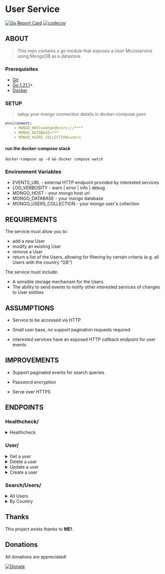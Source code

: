 # User Service

[![Go Report Card](https://goreportcard.com/badge/github.com/jackmcguire1/UserService)](https://goreportcard.com/report/github.com/jackmcguire1/UserService)
[![codecov](https://codecov.io/gh/jackmcguire1/UserService/graph/badge.svg?token=URT8YBBJFF)](https://codecov.io/gh/jackmcguire1/UserService)

[git]:    https://git-scm.com/
[golang]: https://golang.org/
[modules]: https://github.com/golang/go/wiki/Modules
[goLand]: https://www.jetbrains.com/go/
[golint]: https://github.com/golangci/golangci-lint
[docker]: https://www.docker.com/products/docker-desktop

## ABOUT
> This repo contains a go module that exposes a User Microservice using MongoDB as a datastore

### Prerequisites

- [Git][git]
- [Go 1.21.1][golang]+
- [Docker][docker]


### SETUP
> setup your mongo connection details in docker-compose.yaml
```yaml
environment:
    - MONGO_HOST=mongodb+srv://****
    - MONGO_DATABASE=***
    - MONGO_USERS_COLLECTION=users
  ```

#### run the docker-compose stack
```shell
docker-compose up -d && docker compose watch
```

### Environment Variables
- EVENTS_URL - external HTTP endpoint provided by interested services
- LOG_VERBOSITY - warn | error | info | debug
- MONGO_HOST - your mongo host url
- MONGO_DATABASE - your mongo database
- MONGO_USERS_COLLECTION - your mongo user's collection

## REQUIREMENTS
The service must allow you to:
- add a new User
- modify an existing User
- remove a User
- return a list of the Users, allowing for filtering by certain criteria (e.g. all Users with the
country &quot;GB&quot;)

The service must include:
- A sensible storage mechanism for the Users
- The ability to send events to notify other interested services of changes to User entities

## ASSUMPTIONS
- Service to be accessed via HTTP

- Small user base, no support pagination requests required

- interested services have an exposed HTTP callback endpoint for user events


## IMPROVEMENTS
- Support paginated events for search queries

- Password encryption

- Serve over HTTPS

## ENDPOINTS

### Healthcheck/

<details>
<summary>Healthcheck</summary>

*Healthcheck*
----

* **URL**

  > localhost:7755/healthcheck

* **Method:**
  `GET`

* **Success Response:**
  
  *Code:* 200 <br />
  *Content:*
    ```json
    {
      "logVerbosity": "debug",
      "upTime": "10s"
    }
  ```
</details>


### User/
<details>
<summary>Get a user </summary>

*Get a User*
----

* **URL**

  > localhost:7755/users?id={user-id}

* **Method:**
  `GET`
  
*  **URL Params**
   **Required:**
 
   id=[string]

* **Success Response:**
  
  *Code:* 200 <br />
  *Content:*
    ```json
    {
        "_id": "100249558",
        "firstName": "Jack",
        "lastName": "McGuire",
        "countryCode": "GB",
        "nickName": "crazyjack12",
        "email": "jack@blah.com",
        "saved": "2021-04-27T17:03:40+01:00"
    }
  ```

OR <br>
   * *Code:* 200 STATUS OK <br />
    *Content:* `{"error": "user not found"}`
    
* **Error Responses:**

  * **Code:** 400 BAD REQUEST error <br />
    **Content:** `{"error":"reason"}`
    
    OR
    
  * **Code:** 500 INTERNAL SERVER ERROR <br />
    **Content:** `{"error":"reason"}`

* **Notes:**

 a response of `{"error": "user not found"}` will be returned if user cannot be found
 
</details>

<details>
<summary>Delete a user </summary>

*Delete a User*
----

* **URL**

  > localhost:7755/users?id={user-id}

* **Method:**
  `DELETE`
  
*  **URL Params**
   **Required:**
 
   id=[string]

* **Success Response:**
  
  *Code:* 200 <br />
  *Content:*
    ```json
    {
        "deleted": true,
        "message": "success"
    }
  ```
    
* **Error Responses:**

  *  *Code:* 200 <br />
      *Content:*
        ```json
        {"error":"reason"}
      ```
    
    OR
    
  * **Code:** 500 INTERNAL SERVER ERROR <br />
    **Content:** `error reason`

</details>

<details>
<summary>Update a user </summary>

*Update a User*
----

* **URL**

  > localhost:7755/users

* **Method:**
  `POST`
  
  * **Data Params**
     **Required:**
 
     ```
        {
            "_id": "100249558",
            "firstName": "Jack",
            "lastName": "McGuire",
            "countryCode": "GB",
            "email": "jack@blah.com",
            "nickName": "skr",
        }
      ```
     **OPTIONAL:**
      ```
        {
            "nickName": "crazyjack12",
        }
      ```

* **Success Response:**
  
  *Code:* 200 STATUS OK<br />
  *Content:*
   ```json
    {
      "_id": "100249558",
      "firstName": "Jack",
      "lastName": "McGuire",
      "countryCode": "GB",
      "email": "jack@blah.com",
      "nickName": "skr"
    }
  ```
    
* **Error Responses:**

  *  *Code:* 400 BAD REQUEST <br />
      *Content:* `{"error":"reason"}`
    
    OR
    
  * **Code:** 500 INTERNAL SERVER ERROR <br />
    **Content:** `{"error":"reason"}`

* **Notes:**

> emails must contain '@'

> passwords must be more than 5 chars long

> country code must be ISO ALPHA-2
</details>


<details>
<summary>Create a user </summary>

*Create a User*
----

* **URL**

  > localhost:7755/users

* **Method:**
  `PUT`
  
* **Data Params**
   **Required:**
 
   ```json
   {
      "firstName": "Jack",
      "lastName": "McGuire",
      "countryCode": "GB",
      "email": "GB"
  }
    ```
  
  **OPTIONAL:**
  ```
    {
        "_id": "100249558",
        blah,
    }
  ```

* **Success Response:**
  
  *Code:* 200 STATUS OK<br />
  *Content:*
    ```json
    {
        "_id": "100249558",
        "firstName": "Jack",
        "lastName": "McGuire",
        "countryCode": "GB",
        "nickName": "crazyjack12",
        "email": "jack@blah.com",
        "saved": "2021-04-27T17:03:40+01:00"
    }
  ```
    
* **Error Responses:**

  *  *Code:* 400 BAD REQUEST <br />
      *Content:* `error reason`
    
    OR
    
  * **Code:** 500 INTERNAL SERVER ERROR <br />
    **Content:** `error reason`

* **Notes:**

> the field 'ID' is optional

> emails must contain '@'

> passwords must be more than 5 chars long

> country code must be ISO ALPHA-2
</details>

### Search/Users/

<details>
<summary>All Users</summary>

*All Users*
----

* **URL**

  > localhost:7755/search/users/

* **Method:**
  `GET`

* **Success Response:**

  *Code:* 200 <br />
  *Content:*
    ```json
    {
      "users": [
    	{
            "_id": "100249558",
            "firstName": "Jack",
            "lastName": "McGuire",
            "countryCode": "GB",
            "nickName": "crazyjack12",
            "email": "jack@blah.com",
            "saved": "2021-04-27T17:03:40+01:00"
    	}
      ]
    }
  ```

OR <br>
* *Code:* 200 STATUS OK <br />
  *Content:*
  ```
  {
  "users": []
  }
  ```

* **Error Responses:**

    * **Code:** 400 BAD REQUEST error <br />
      **Content:** `{"error":"reason"}`

      OR

    * **Code:** 500 INTERNAL SERVER ERROR <br />
      **Content:** `{"error":"reason"}`

* **Notes:**

'cc' query parameter value will automatically be defaulted into uppercase

</details>

<details>
<summary>By Country</summary>

*By Country*
----

* **URL**

  > localhost:7755/search/users/by_country?cc={country-code}

* **Method:**
  `GET`
  
*  **URL Params**
   **Required:**
 
   cc=[string]

* **Success Response:**
  
  *Code:* 200 <br />
  *Content:*
    ```json
    {
      "users": [
    	{
            "_id": "100249558",
            "firstName": "Jack",
            "lastName": "McGuire",
            "countryCode": "GB",
            "nickName": "crazyjack12",
            "email": "jack@blah.com",
            "saved": "2021-04-27T17:03:40+01:00"
    	}
      ]
    }
  ```

OR <br>
   * *Code:* 200 STATUS OK <br />
    *Content:*
    ```
    {
        "users": []
    }
    ```

* **Error Responses:**

  * **Code:** 400 BAD REQUEST error <br />
    **Content:** `{"error":"reason"}`
    
    OR
    
  * **Code:** 500 INTERNAL SERVER ERROR <br />
    **Content:** `{"error":"reason"}`

* **Notes:**

'cc' query parameter value will automatically be defaulted into uppercase
 
</details>

## Thanks

This project exists thanks to **ME!**.

## Donations
All donations are appreciated!

[![Donate](https://img.shields.io/badge/Donate-PayPal-green.svg)](http://paypal.me/crazyjack12)

